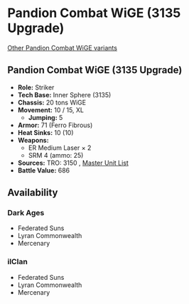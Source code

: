 # Pandion Combat WiGE (3135 Upgrade) 

[Other Pandion Combat WiGE variants](../pandion_combat_wige.md) 

## Pandion Combat WiGE (3135 Upgrade) 

- **Role:** Striker 
- **Tech Base:** Inner Sphere (3135) 
- **Chassis:** 20 tons WiGE 
- **Movement:** 10 / 15, XL 
  - **Jumping:** 5 
- **Armor:** 71 (Ferro Fibrous) 
- **Heat Sinks:** 10 (10) 
- **Weapons:** 
  - ER Medium Laser × 2 
  - SRM 4 (ammo: 25) 
- **Sources:** TRO: 3150 , [Master Unit List](http://masterunitlist.info/Unit/Details/8046) 
- **Battle Value:** 686 

## Availability 

### Dark Ages 

- Federated Suns 
- Lyran Commonwealth 
- Mercenary 

### ilClan 

- Federated Suns 
- Lyran Commonwealth 
- Mercenary 

